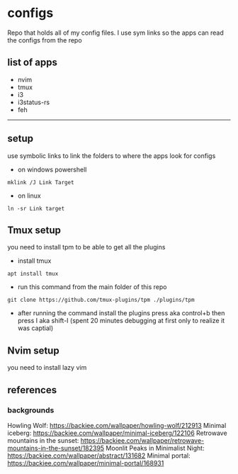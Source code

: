 # configs
Repo that holds all of my config files. I use sym links so the apps can read the configs from the repo


## list of apps
- nvim
- tmux
- i3
- i3status-rs
- feh
--------

## setup 
use symbolic links to link the folders to where the apps look for configs

- on windows powershell  
```
mklink /J Link Target
```
- on linux
```
ln -sr Link target
```


## Tmux setup
you need to install tpm to be able to get all the plugins

- install tmux

```shell
apt install tmux
```

- run this command from the main folder of this repo
```shell
git clone https://github.com/tmux-plugins/tpm ./plugins/tpm
```
- after running the command install the plugins
press <C-b> aka control+b then press I aka shift-I (spent 20 minutes debugging at first only to realize it was captial)


## Nvim setup
you need to install lazy vim


## references

### backgrounds
Howling Wolf: https://backiee.com/wallpaper/howling-wolf/212913
Minimal iceberg: https://backiee.com/wallpaper/minimal-iceberg/122106
Retrowave mountains in the sunset: https://backiee.com/wallpaper/retrowave-mountains-in-the-sunset/182395
Moonlit Peaks in Minimalist Night: https://backiee.com/wallpaper/abstract/131682
Minimal portal: https://backiee.com/wallpaper/minimal-portal/168931
